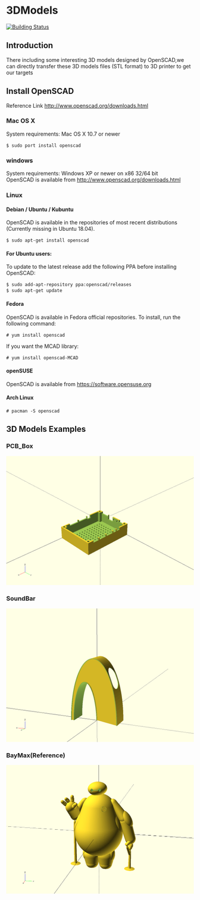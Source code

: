 3DModels
========

[![Building Status](https://travis-ci.org/tzaiyang/3DModels.svg?branch=master)](https://travis-ci.org/tzaiyang/3DModels)

Introduction
------------
There including some interesting 3D models designed by OpenSCAD,we can directly transfer these 3D models files (STL format) to 3D printer to get our targets 

Install OpenSCAD
-----------
Reference Link http://www.openscad.org/downloads.html
### Mac OS X
System requirements: Mac OS X 10.7 or newer

    $ sudo port install openscad
### windows
System requirements: Windows XP or newer on x86 32/64 bit  
OpenSCAD is available from http://www.openscad.org/downloads.html  
### Linux
#### Debian / Ubuntu / Kubuntu
OpenSCAD is available in the repositories of most recent distributions (Currently missing in Ubuntu 18.04). 

    $ sudo apt-get install openscad

#### For Ubuntu users:
To update to the latest release add the following PPA before installing OpenSCAD:

    $ sudo add-apt-repository ppa:openscad/releases
    $ sudo apt-get update
#### Fedora
OpenSCAD is available in Fedora official repositories. To install, run the following command:

    # yum install openscad
If you want the MCAD library:

    # yum install openscad-MCAD
#### openSUSE
OpenSCAD is available from https://software.opensuse.org

#### Arch Linux
    # pacman -S openscad

3D Models Examples 
------------------
### PCB_Box
![PCB_Box](PCB_Box/Cube_B.png)
### SoundBar
![SoundBar](Speaker/SoundBar.png)
### BayMax(Reference)
![BayMax](ReferenceModels/BayMax.png)